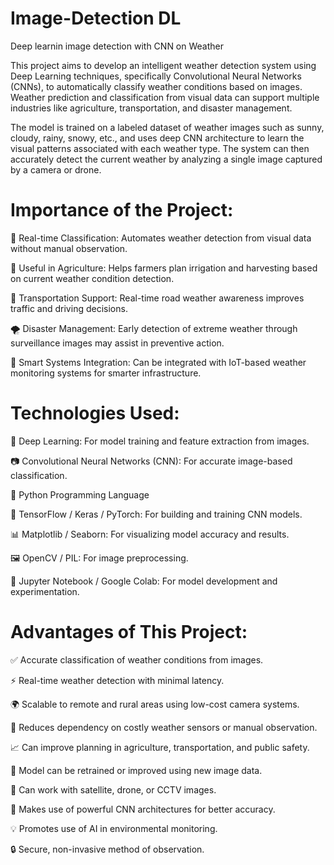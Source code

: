 # Image-Detection DL
Deep learnin image detection with CNN on Weather

This project aims to develop an intelligent weather detection system using Deep Learning techniques, specifically Convolutional Neural Networks (CNNs), to automatically classify weather conditions based on images. Weather prediction and classification from visual data can support multiple industries like agriculture, transportation, and disaster management.

The model is trained on a labeled dataset of weather images such as sunny, cloudy, rainy, snowy, etc., and uses deep CNN architecture to learn the visual patterns associated with each weather type. The system can then accurately detect the current weather by analyzing a single image captured by a camera or drone.

# Importance of the Project:

📸 Real-time Classification: Automates weather detection from visual data without manual observation.

🌾 Useful in Agriculture: Helps farmers plan irrigation and harvesting based on current weather condition detection.

🚗 Transportation Support: Real-time road weather awareness improves traffic and driving decisions.

🌪️ Disaster Management: Early detection of extreme weather through surveillance images may assist in preventive action.

📡 Smart Systems Integration: Can be integrated with IoT-based weather monitoring systems for smarter infrastructure.


# Technologies Used:

🧠 Deep Learning: For model training and feature extraction from images.

📷 Convolutional Neural Networks (CNN): For accurate image-based classification.

🐍 Python Programming Language

🔧 TensorFlow / Keras / PyTorch: For building and training CNN models.

📊 Matplotlib / Seaborn: For visualizing model accuracy and results.

🖼️ OpenCV / PIL: For image preprocessing.

🧪 Jupyter Notebook / Google Colab: For model development and experimentation.


# Advantages of This Project:

✅ Accurate classification of weather conditions from images.

⚡ Real-time weather detection with minimal latency.

🌍 Scalable to remote and rural areas using low-cost camera systems.

🤖 Reduces dependency on costly weather sensors or manual observation.

📈 Can improve planning in agriculture, transportation, and public safety.

🔁 Model can be retrained or improved using new image data.

📡 Can work with satellite, drone, or CCTV images.

🧠 Makes use of powerful CNN architectures for better accuracy.

💡 Promotes use of AI in environmental monitoring.

🔒 Secure, non-invasive method of observation.
